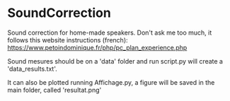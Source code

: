 # SoundCorrection
Sound correction for home-made speakers.
Don't ask me too much, it follows this website instructions (french): https://www.petoindominique.fr/php/pc_plan_experience.php

Sound mesures should be on a 'data' folder and run script.py will create a 'data_results.txt'.

It can also be plotted running Affichage.py, a figure will be saved in the main folder, called 'resultat.png'
